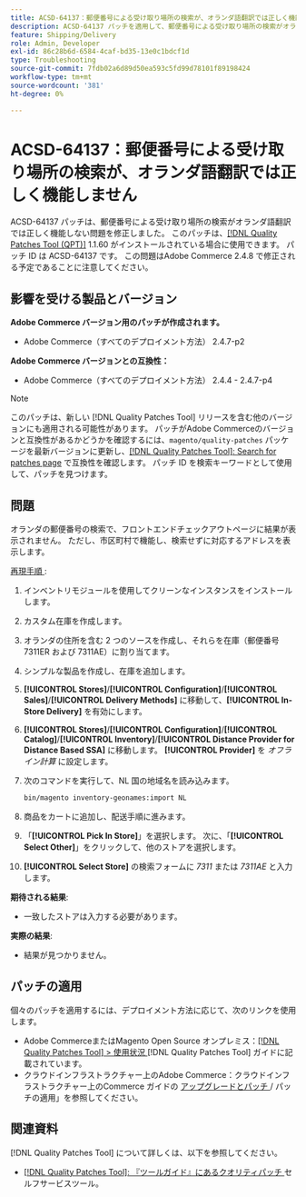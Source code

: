 ```yaml
---
title: ACSD-64137：郵便番号による受け取り場所の検索が、オランダ語翻訳では正しく機能しません
description: ACSD-64137 パッチを適用して、郵便番号による受け取り場所の検索がオランダ語翻訳では正しく機能しない問題を修正してください。
feature: Shipping/Delivery
role: Admin, Developer
exl-id: 86c28b6d-6584-4caf-bd35-13e0c1bdcf1d
type: Troubleshooting
source-git-commit: 7fdb02a6d89d50ea593c5fd99d78101f89198424
workflow-type: tm+mt
source-wordcount: '381'
ht-degree: 0%

---
```


# ACSD-64137：郵便番号による受け取り場所の検索が、オランダ語翻訳では正しく機能しません

ACSD-64137 パッチは、郵便番号による受け取り場所の検索がオランダ語翻訳では正しく機能しない問題を修正しました。 このパッチは、[[!DNL Quality Patches Tool (QPT)]](/help/tools/quality-patches-tool/quality-patches-tool-to-self-serve-quality-patches.md) 1.1.60 がインストールされている場合に使用できます。 パッチ ID は ACSD-64137 です。 この問題はAdobe Commerce 2.4.8 で修正される予定であることに注意してください。

## 影響を受ける製品とバージョン

**Adobe Commerce バージョン用のパッチが作成されます。**

* Adobe Commerce（すべてのデプロイメント方法） 2.4.7-p2

**Adobe Commerce バージョンとの互換性：**

* Adobe Commerce（すべてのデプロイメント方法） 2.4.4 - 2.4.7-p4

>[!NOTE]
>
>このパッチは、新しい [!DNL Quality Patches Tool] リリースを含む他のバージョンにも適用される可能性があります。 パッチがAdobe Commerceのバージョンと互換性があるかどうかを確認するには、`magento/quality-patches` パッケージを最新バージョンに更新し、[[!DNL Quality Patches Tool]: Search for patches page](https://experienceleague.adobe.com/tools/commerce-quality-patches/index.html) で互換性を確認します。 パッチ ID を検索キーワードとして使用して、パッチを見つけます。

## 問題

オランダの郵便番号の検索で、フロントエンドチェックアウトページに結果が表示されません。 ただし、市区町村で機能し、検索せずに対応するアドレスを表示します。

<u> 再現手順 </u>:

1. インベントリモジュールを使用してクリーンなインスタンスをインストールします。
1. カスタム在庫を作成します。
1. オランダの住所を含む 2 つのソースを作成し、それらを在庫（郵便番号 7311ER および 7311AE）に割り当てます。
1. シンプルな製品を作成し、在庫を追加します。
1. **[!UICONTROL Stores]**/**[!UICONTROL Configuration]**/**[!UICONTROL Sales]**/**[!UICONTROL Delivery Methods]** に移動して、**[!UICONTROL In-Store Delivery]** を有効にします。
1. **[!UICONTROL Stores]**/**[!UICONTROL Configuration]**/**[!UICONTROL Catalog]**/**[!UICONTROL Inventory]**/**[!UICONTROL Distance Provider for Distance Based SSA]** に移動します。 **[!UICONTROL Provider]** を *オフライン計算* に設定します。
1. 次のコマンドを実行して、NL 国の地域名を読み込みます。

   ```bash
   bin/magento inventory-geonames:import NL
   ```

1. 商品をカートに追加し、配送手順に進みます。
1. 「**[!UICONTROL Pick In Store]**」を選択します。 次に、「**[!UICONTROL Select Other]**」をクリックして、他のストアを選択します。
1. **[!UICONTROL Select Store]** の検索フォームに *7311* または *7311AE* と入力します。


**期待される結果**:

* 一致したストアは入力する必要があります。

**実際の結果**:

* 結果が見つかりません。

## パッチの適用

個々のパッチを適用するには、デプロイメント方法に応じて、次のリンクを使用します。

* Adobe CommerceまたはMagento Open Source オンプレミス：[[!DNL Quality Patches Tool] > 使用状況 ](/help/tools/quality-patches-tool/usage.md)[!DNL Quality Patches Tool] ガイドに記載されています。
* クラウドインフラストラクチャー上のAdobe Commerce：クラウドインフラストラクチャー上のCommerce ガイドの [ アップグレードとパッチ ](https://experienceleague.adobe.com/docs/commerce-cloud-service/user-guide/develop/upgrade/apply-patches.html)/ パッチの適用」を参照してください。


## 関連資料

[!DNL Quality Patches Tool] について詳しくは、以下を参照してください。

* [[!DNL Quality Patches Tool]: 『ツールガイド』にあるクオリティパッチ ](/help/tools/quality-patches-tool/quality-patches-tool-to-self-serve-quality-patches.md) セルフサービスツール。
